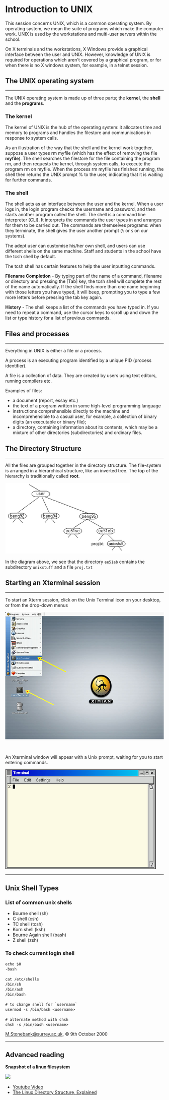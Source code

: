 # Introduction to UNIX

This session concerns UNIX, which is a common operating system. By
operating system, we mean the suite of programs which make the computer
work. UNIX is used by the workstations and multi-user servers within the
school.

On X terminals and the workstations, X Windows provide a graphical
interface between the user and UNIX. However, knowledge of UNIX is
required for operations which aren't covered by a graphical program, or
for when there is no X windows system, for example, in a telnet session.

## The UNIX operating system
-------------------------

The UNIX operating system is made up of three parts; the **kernel**, the
**shell** and the **programs**.

### The kernel

The kernel of UNIX is the hub of the operating system: it allocates time
and memory to programs and handles the filestore and communications in
response to system calls.

As an illustration of the way that the shell and the kernel work
together, suppose a user types rm myfile (which has the effect of
removing the file **myfile**). The shell searches the filestore for the
file containing the program rm, and then requests the kernel, through
system calls, to execute the program rm on myfile. When the process rm
myfile has finished running, the shell then returns the UNIX prompt % to
the user, indicating that it is waiting for further commands.

### The shell

The shell acts as an interface between the user and the kernel. When a
user logs in, the login program checks the username and password, and
then starts another program called the shell. The shell is a command
line interpreter (CLI). It interprets the commands the user types in and
arranges for them to be carried out. The commands are themselves
programs: when they terminate, the shell gives the user another prompt
(`%` or `$` on our systems).

The adept user can customise his/her own shell, and users can use
different shells on the same machine. Staff and students in the school
have the tcsh shell by default.

The tcsh shell has certain features to help the user inputting commands.

**Filename Completion** - By typing part of the name of a command, filename
or directory and pressing the \[Tab\] key, the tcsh shell will complete
the rest of the name automatically. If the shell finds more than one
name beginning with those letters you have typed, it will beep,
prompting you to type a few more letters before pressing the tab key
again.

**History** - The shell keeps a list of the commands you have typed in. If
you need to repeat a command, use the cursor keys to scroll up and down
the list or type history for a list of previous commands.

## Files and processes
-------------------

Everything in UNIX is either a file or a process.

A process is an executing program identified by a unique PID (process
identifier).

A file is a collection of data. They are created by users using text
editors, running compilers etc.

Examples of files:

-   a document (report, essay etc.)
-   the text of a program written in some high-level programming
    language
-   instructions comprehensible directly to the machine and
    incomprehensible to a casual user, for example, a collection of
    binary digits (an executable or binary file);
-   a directory, containing information about its contents, which may be
    a mixture of other directories (subdirectories) and ordinary files.

## The Directory Structure
-----------------------

All the files are grouped together in the directory structure. The
file-system is arranged in a hierarchical structure, like an inverted
tree. The top of the hierarchy is traditionally called **root**.

![The Unix file structure](Unix-Tutorial/tree.gif)

In the diagram above, we see that the directory `ee51ab` contains the
subdirectory `unixstuff` and a file `proj.txt`


## Starting an Xterminal session
-----------------------------

To start an Xterm session, click on the Unix Terminal icon on your
desktop, or from the drop-down menus

![The Unix Terminal icon](Unix-Tutorial/unixterminal.jpg)

 

An Xterminal window will appear with a Unix prompt, waiting for you to
start entering commands.

![An X terminal window at the Unix prompt](Unix-Tutorial/gterm.gif)


---

## Unix Shell Types 



### List of common unix shells 

* Bourne shell (sh)
* C shell (csh)
* TC shell (tcsh)
* Korn shell (ksh)
* Bourne Again shell (bash)
* Z shell (zsh)


### To check current login shell 

    echo $0
    -bash

    cat /etc/shells 
    /bin/sh
    /bin/ash
    /bin/bash

    # to change shell for `username`
    usermod -s /bin/bash <username>

    # alternate method with chsh 
    chsh -s /bin/bash <username>





M.Stonebank@surrey.ac.uk, © 9th October 2000



---



## Advanced reading


**Snapshot of a linux filesystem**

![](https://upload.wikimedia.org/wikipedia/commons/f/f3/Standard-unix-filesystem-hierarchy.svg)



* [Youtube Video](https://www.youtube.com/watch?v=2qQTXp4rBEE)
* [The Linux Directory Structure, Explained](https://www.howtogeek.com/117435/htg-explains-the-linux-directory-structure-explained/)